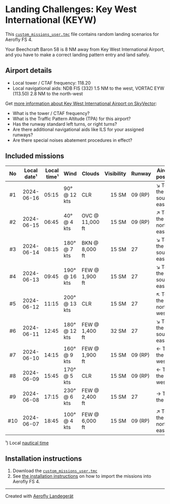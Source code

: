 # Landing Challenges: Key West International (KEYW)

This [`custom_missions_user.tmc`](./custom_missions_user.tmc) file contains random landing scenarios for Aerofly FS 4.

Your Beechcraft Baron 58 is 8 NM away from Key West International Airport, and you have to make a correct landing pattern entry and land safely.

## Airport details

- Local tower / CTAF frequency: 118.20
- Local navigational aids: NDB FIS (332) 1.5 NM to the west, VORTAC EYW (113.50) 2.8 NM to the north-west

Get [more information about Key West International Airport on SkyVector](https://skyvector.com/airport/KEYW):

- What is the tower / CTAF frequency?
- What is the Traffic Pattern Altitude (TPA) for this airport?
- Has the runway standard left turns, or right turns?
- Are there additional navigational aids like ILS for your assigned runways?
- Are there special noises abatement procedures in effect?

## Included missions

| No  | Local date¹ | Local time¹ | Wind          | Clouds          | Visibility | Runway  | Aircraft position    |
| :-: | ----------- | ----------: | ------------- | --------------- | ---------: | ------- | -------------------- |
| #1  | 2024-06-16  |       05:15 | 90° @ 12 kts  | CLR             |      15 SM | 09 (RP) | ↘ To the south-east |
| #2  | 2024-06-15  |       06:45 | 40° @ 4 kts   | OVC @ 11,000 ft |      15 SM | 09 (RP) | ↗ To the north-east |
| #3  | 2024-06-14  |       08:15 | 180° @ 7 kts  | BKN @ 8,000 ft  |      15 SM | 27      | ↘ To the south-east |
| #4  | 2024-06-13  |       09:45 | 190° @ 16 kts | FEW @ 1,900 ft  |      15 SM | 27      | ↘ To the south-east |
| #5  | 2024-06-12  |       11:15 | 200° @ 13 kts | CLR             |      15 SM | 27      | ↖ To the north-west |
| #6  | 2024-06-11  |       12:45 | 180° @ 12 kts | FEW @ 1,400 ft  |      32 SM | 27      | ↘ To the south-east |
| #7  | 2024-06-10  |       14:15 | 160° @ 9 kts  | FEW @ 1,900 ft  |      15 SM | 09 (RP) | ← To the west        |
| #8  | 2024-06-09  |       15:45 | 170° @ 5 kts  | CLR             |      15 SM | 09 (RP) | ← To the west        |
| #9  | 2024-06-08  |       17:15 | 230° @ 6 kts  | FEW @ 2,400 ft  |      15 SM | 27      | → To the east        |
| #10 | 2024-06-07  |       18:45 | 100° @ 4 kts  | FEW @ 6,000 ft  |      15 SM | 09 (RP) | ↗ To the north-east |

¹) Local [nautical time](https://en.wikipedia.org/wiki/Nautical_time)

## Installation instructions

1. Download the [`custom_missions_user.tmc`](./custom_missions_user.tmc)
2. See [the installation instructions](https://fboes.github.io/aerofly-missions/docs/generic-installation.html) on how to import the missions into Aerofly FS 4.

---

Created with [Aerofly Landegerät](https://github.com/fboes/aerofly-patterns)
